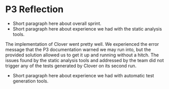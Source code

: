 # P3 Reflection

- Short paragraph here about overall sprint.
- Short paragraph here about experience we had with the static analysis tools.

The implementation of Clover went pretty well. We experienced the error message that the P3 documentation warned we may run into, but the provided solution allowed us to get it up and running without a hitch. The issues found by the static analysis tools and addressed by the team did not trigger any of the tests generated by Clover on its second run.
- Short paragraph here about experience we had with automatic test generation tools.
